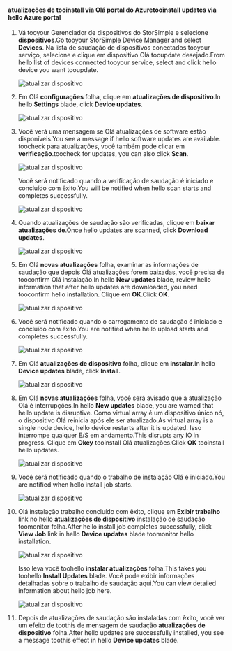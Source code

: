 <!--author=alkohli last changed: 01/18/17 -->

#### <a name="tooinstall-updates-via-hello-azure-portal"></a><span data-ttu-id="26bb4-101">atualizações de tooinstall via Olá portal do Azure</span><span class="sxs-lookup"><span data-stu-id="26bb4-101">tooinstall updates via hello Azure portal</span></span>

1. <span data-ttu-id="26bb4-102">Vá tooyour Gerenciador de dispositivos do StorSimple e selecione **dispositivos**.</span><span class="sxs-lookup"><span data-stu-id="26bb4-102">Go tooyour StorSimple Device Manager and select **Devices**.</span></span> <span data-ttu-id="26bb4-103">Na lista de saudação de dispositivos conectados tooyour serviço, selecione e clique em dispositivo Olá tooupdate desejado.</span><span class="sxs-lookup"><span data-stu-id="26bb4-103">From hello list of devices connected tooyour service, select and click hello device you want tooupdate.</span></span> 

    ![atualizar dispositivo](../includes/media/storsimple-virtual-array-install-update-via-portal-04/azupdate1m.png) 

2. <span data-ttu-id="26bb4-105">Em Olá **configurações** folha, clique em **atualizações de dispositivo**.</span><span class="sxs-lookup"><span data-stu-id="26bb4-105">In hello **Settings** blade, click **Device updates**.</span></span> 

    ![atualizar dispositivo](../includes/media/storsimple-virtual-array-install-update-via-portal-04/azupdate2m.png)  

3. <span data-ttu-id="26bb4-107">Você verá uma mensagem se Olá atualizações de software estão disponíveis.</span><span class="sxs-lookup"><span data-stu-id="26bb4-107">You see a message if hello software updates are available.</span></span> <span data-ttu-id="26bb4-108">toocheck para atualizações, você também pode clicar em **verificação**.</span><span class="sxs-lookup"><span data-stu-id="26bb4-108">toocheck for updates, you can also click **Scan**.</span></span>

    ![atualizar dispositivo](../includes/media/storsimple-virtual-array-install-update-via-portal-04/azupdate3m1.png)

    <span data-ttu-id="26bb4-110">Você será notificado quando a verificação de saudação é iniciado e concluído com êxito.</span><span class="sxs-lookup"><span data-stu-id="26bb4-110">You will be notified when hello scan starts and completes successfully.</span></span>

    ![atualizar dispositivo](../includes/media/storsimple-virtual-array-install-update-via-portal-04/azupdate5m.png)

4. <span data-ttu-id="26bb4-112">Quando atualizações de saudação são verificadas, clique em **baixar atualizações de**.</span><span class="sxs-lookup"><span data-stu-id="26bb4-112">Once hello updates are scanned, click **Download updates**.</span></span> 

    ![atualizar dispositivo](../includes/media/storsimple-virtual-array-install-update-via-portal-04/azupdate6m.png)

5. <span data-ttu-id="26bb4-114">Em Olá **novas atualizações** folha, examinar as informações de saudação que depois Olá atualizações forem baixadas, você precisa de tooconfirm Olá instalação.</span><span class="sxs-lookup"><span data-stu-id="26bb4-114">In hello **New updates** blade, review hello information that after hello updates are downloaded, you need tooconfirm hello installation.</span></span> <span data-ttu-id="26bb4-115">Clique em **OK**.</span><span class="sxs-lookup"><span data-stu-id="26bb4-115">Click **OK**.</span></span>

    ![atualizar dispositivo](../includes/media/storsimple-virtual-array-install-update-via-portal-04/azupdate7m.png)

6. <span data-ttu-id="26bb4-117">Você será notificado quando o carregamento de saudação é iniciado e concluído com êxito.</span><span class="sxs-lookup"><span data-stu-id="26bb4-117">You are notified when hello upload starts and completes successfully.</span></span>

     ![atualizar dispositivo](../includes/media/storsimple-virtual-array-install-update-via-portal-04/azupdate8m.png)

5. <span data-ttu-id="26bb4-119">Em Olá **atualizações de dispositivo** folha, clique em **instalar**.</span><span class="sxs-lookup"><span data-stu-id="26bb4-119">In hello **Device updates** blade, click **Install**.</span></span>

     ![atualizar dispositivo](../includes/media/storsimple-virtual-array-install-update-via-portal-04/azupdate11m1.png)   

6. <span data-ttu-id="26bb4-121">Em Olá **novas atualizações** folha, você será avisado que a atualização Olá é interrupções.</span><span class="sxs-lookup"><span data-stu-id="26bb4-121">In hello **New updates** blade, you are warned that hello update is disruptive.</span></span> <span data-ttu-id="26bb4-122">Como virtual array é um dispositivo único nó, o dispositivo Olá reinicia após ele ser atualizado.</span><span class="sxs-lookup"><span data-stu-id="26bb4-122">As virtual array is a single node device, hello device restarts after it is updated.</span></span> <span data-ttu-id="26bb4-123">Isso interrompe qualquer E/S em andamento.</span><span class="sxs-lookup"><span data-stu-id="26bb4-123">This disrupts any IO in progress.</span></span> <span data-ttu-id="26bb4-124">Clique em **Okey** tooinstall Olá atualizações.</span><span class="sxs-lookup"><span data-stu-id="26bb4-124">Click **OK** tooinstall hello updates.</span></span> 

    ![atualizar dispositivo](../includes/media/storsimple-virtual-array-install-update-via-portal-04/azupdate12m.png) 

7. <span data-ttu-id="26bb4-126">Você será notificado quando o trabalho de instalação Olá é iniciado.</span><span class="sxs-lookup"><span data-stu-id="26bb4-126">You are notified when hello install job starts.</span></span> 

    ![atualizar dispositivo](../includes/media/storsimple-virtual-array-install-update-via-portal-04/azupdate13m.png)

8.  <span data-ttu-id="26bb4-128">Olá instalação trabalho concluído com êxito, clique em **Exibir trabalho** link no hello **atualizações de dispositivo** instalação de saudação toomonitor folha.</span><span class="sxs-lookup"><span data-stu-id="26bb4-128">After hello install job completes successfully, click **View Job** link in hello **Device updates** blade toomonitor hello installation.</span></span> 

    ![atualizar dispositivo](../includes/media/storsimple-virtual-array-install-update-via-portal-04/azupdate15m1.png)

    <span data-ttu-id="26bb4-130">Isso leva você toohello **instalar atualizações** folha.</span><span class="sxs-lookup"><span data-stu-id="26bb4-130">This takes you toohello **Install Updates** blade.</span></span> <span data-ttu-id="26bb4-131">Você pode exibir informações detalhadas sobre o trabalho de saudação aqui.</span><span class="sxs-lookup"><span data-stu-id="26bb4-131">You can view detailed information about hello job here.</span></span>

    ![atualizar dispositivo](../includes/media/storsimple-virtual-array-install-update-via-portal-04/azupdate16m1.png)

9. <span data-ttu-id="26bb4-133">Depois de atualizações de saudação são instaladas com êxito, você ver um efeito de toothis de mensagem de saudação **atualizações de dispositivo** folha.</span><span class="sxs-lookup"><span data-stu-id="26bb4-133">After hello updates are successfully installed, you see a message toothis effect in hello **Device updates** blade.</span></span> 
